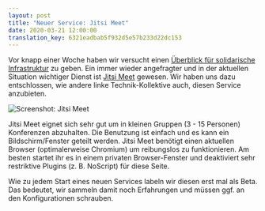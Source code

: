 ```yaml
---
layout: post
title: "Neuer Service: Jitsi Meet"
date: 2020-03-21 12:00:00
translation_key: 6321eadbab5f932d5e57b233d22dc153
---
```


Vor knapp einer Woche haben wir versucht einen [Überblick für solidarische Infrastruktur](/de/2020/03/15/solidarische-infrastruktur.html) zu geben. Ein immer wieder angefragter und in der aktuellen Situation wichtiger Dienst ist [Jitsi Meet](/service/meet.html) gewesen. Wir haben uns dazu entschlossen, wie andere linke Technik-Kollektive auch, diesen Service anzubieten.
<!--more-->

![Screenshot: Jitsi Meet](/assets/img/jitsi-meet-systemli.jpg "Screenshot: Jitsi Meet")

Jitsi Meet eignet sich sehr gut um in kleinen Gruppen (3 - 15 Personen) Konferenzen abzuhalten. Die Benutzung ist einfach und es kann ein Bildschirm/Fenster geteilt werden. Jitsi Meet benötigt einen aktuellen Browser (optimalerweise Chromium) um reibungslos zu funktionieren. Am besten startet ihr es in einem privaten Browser-Fenster und deaktiviert sehr restriktive Plugins (z. B. NoScript) für diese Seite.

Wie zu jedem Start eines neuen Services labeln wir diesen erst mal als Beta. Das bedeutet, wir sammeln damit noch Erfahrungen und müssen ggf. an den Konfigurationen schrauben.
